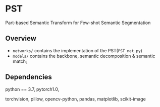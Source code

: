 # PST
Part-based Semantic Transform for Few-shot Semantic Segmentation

## Overview
- `networks/` contains the implementation of the PST(`PST_net.py`)
- `models/` contains the backbone, semantic decomposition & semantic match;

## Dependencies
python == 3.7,
pytorch1.0,

torchvision,
pillow,
opencv-python,
pandas,
matplotlib,
scikit-image

